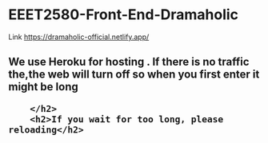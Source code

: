 # EEET2580-Front-End-Dramaholic
Link https://dramaholic-official.netlify.app/
  <h2>
          We use Heroku for hosting . If there is no traffic the,the  web will turn off so when you first enter it might be long
         
        </h2>
        <h2>If you wait for too long, please reloading</h2>
